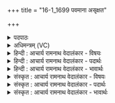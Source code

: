 +++
title = "16-1_1699 पवमाना असृक्षत"

+++
<details><summary>पदपाठः</summary>

प꣡व꣢꣯मानाः। अ꣣सृक्षत। सो꣡माः꣢꣯। शु꣣क्रा꣡सः꣢। इ꣡न्द꣢꣯वः। अ꣣भि꣢। वि꣡श्वा꣢꣯नि। का꣡व्या꣢꣯। १६९९।
</details>

<details><summary>अधिमन्त्रम् (VC)</summary>

- पवमानः सोमः
- निध्रुविः काश्यपः
- गायत्री
- षड्जः
</details>

<details><summary>हिन्दी : आचार्य रामनाथ वेदालंकार - विषयः</summary>

प्रथम मन्त्र में कविकर्म का वर्णन है।
</details>

<details><summary>हिन्दी : आचार्य रामनाथ वेदालंकार - पदार्थः</summary>

पदार्थान्वय -  (पवमानाः)स्वयं को तथा दूसरों को पवित्र करते हुए, (शुक्रासः)तेजस्वी, (इन्दवः)अपने काव्य-रस से सहृदयों को भिगोनेवाले(सोमाः)शान्त विद्वान् कविजन ही(विश्वानि काव्या)सब भक्तिरस के काव्यों की(असृक्षत)सर्जना करते हैं ॥१॥
</details>

<details><summary>हिन्दी : आचार्य रामनाथ वेदालंकार - भावार्थः</summary>

भावार्थ -  भगवान् के उपासक कविजन ही भक्तिरस के काव्यों की सर्जना में समर्थ होते हैं ॥१॥
</details>

<details><summary>संस्कृत : आचार्य रामनाथ वेदालंकार - विषयः</summary>

तत्रादौ कविकर्म वर्ण्यते।
</details>

<details><summary>संस्कृत : आचार्य रामनाथ वेदालंकार - पदार्थः</summary>

पदार्थान्वय -  (पवमानाः)स्वात्मानम् इतरांश्च पुनानाः, (शुक्रासः)तेजस्विनः, (इन्दवः)स्वकीयेन काव्यरसेन सहृदयानां क्लेदकाः(सोमाः)शान्ताः विद्वांसः कविजनाः(विश्वानि काव्या)विविधानि भक्तिरसकाव्यानि(असृक्षत)सृजन्ति ॥१॥
</details>

<details><summary>संस्कृत : आचार्य रामनाथ वेदालंकार - भावार्थः</summary>

भावार्थ -  भगवदुपासकाः कविजना एव भक्तिरसकाव्यानि स्रष्टुं प्रभवन्ति ॥१॥
</details>